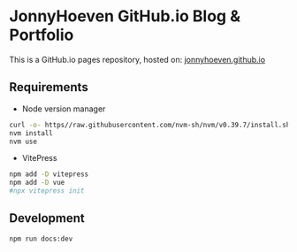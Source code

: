 # JonnyHoeven GitHub.io Blog & Portfolio

This is a GitHub.io pages repository, hosted on:
[jonnyhoeven.github.io](https://jonnyhoeven.github.io)

## Requirements

- Node version manager

```bash
curl -o- https//raw.githubusercontent.com/nvm-sh/nvm/v0.39.7/install.sh | bash
nvm install
nvm use
```

- VitePress

```bash
npm add -D vitepress
npm add -D vue
#npx vitepress init
```

## Development

```bash
npm run docs:dev
```
